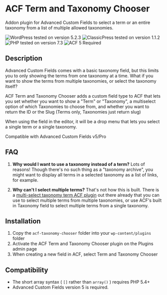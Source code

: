 # ACF Term and Taxonomy Chooser

Addon plugin for Advanced Custom Fields to select a term or an entire taxonomy from a list of multiple allowed taxonomies.

![WordPress tested on version 5.2.3](https://img.shields.io/badge/WordPress-5.2.3-0073aa.svg?style=flat-square)
![ClassicPress tested on version 1.1.2](https://img.shields.io/badge/ClassicPress-1.1.2-03768e.svg?style=flat-square)
![PHP tested on version 7.3](https://img.shields.io/badge/PHP-tested%207.3-8892bf.svg?style=flat-square)
![ACF 5 Required](https://img.shields.io/badge/ACF%205-Required-00d3ae.svg?style=flat-square)

## Description

Advanced Custom Fields comes with a basic taxonomy field, but this limits you to only showing the terms from one taxonomy at a time. What if you want to show the terms from multiple taxonomies, or select the taxonomy itself?

ACF Term and Taxonomy Chooser adds a custom field type to ACF that lets you set whether you want to show a "Term" or "Taxonomy", a multiselect option of which Taxonomies to choose from, and whether you want to return the ID or the Slug (Terms only, Taxonomies just return slug)

When using the field in the editor, it will be a drop menu that lets you select a single term or a single taxonomy.

Compatible with Advanced Custom Fields v5/Pro

## FAQ

1. **Why would I want to use a taxonomy instead of a term?**
Lots of reasons! Though there's no such thing as a "taxonomy archive", you might want to display all terms in a selected taxonomy as a list of links, for example.

2. **Why can't I select multiple terms?**
That's not how this is built. There is a [multi-select taxonomy term ACF plugin](https://github.com/reyhoun/acf-multi-taxonomy-chooser) out there already that you can use to select multiple terms from multiple taxonomies, or use ACF's built in Taxonomy field to select multiple terms from a single taxonomy.

## Installation

1. Copy the `acf-taxonomy-chooser` folder into your `wp-content/plugins` folder
2. Activate the ACF Term and Taxonomy Chooser plugin on the Plugins admin page
3. When creating a new field in ACF, select Term and Taxonomy Chooser

## Compatibility

* The short array syntax ( `[]` rather than `array()` ) requires PHP 5.4+
* Advanced Custom Fields version 5 is required.
